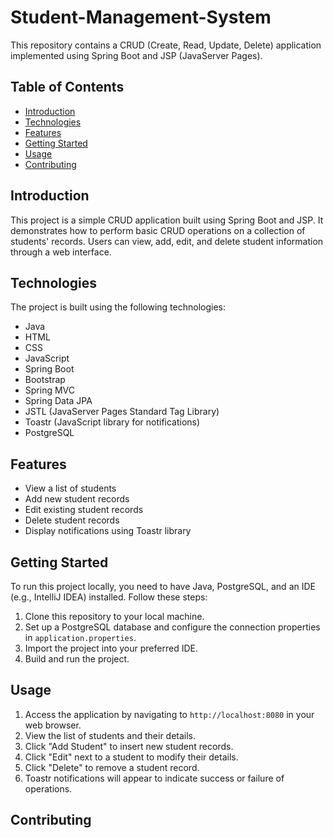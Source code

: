 # Student-Management-System
This repository contains a CRUD (Create, Read, Update, Delete) application implemented using Spring Boot and JSP (JavaServer Pages).

## Table of Contents

- [Introduction](#introduction)
- [Technologies](#technologies)
- [Features](#features)
- [Getting Started](#getting-started)
- [Usage](#usage)
- [Contributing](#contributing)

## Introduction

This project is a simple CRUD application built using Spring Boot and JSP. It demonstrates how to perform basic CRUD operations on a collection of students' records. Users can view, add, edit, and delete student information through a web interface.

## Technologies

The project is built using the following technologies:

- Java
- HTML
- CSS
- JavaScript
- Spring Boot
- Bootstrap
- Spring MVC
- Spring Data JPA
- JSTL (JavaServer Pages Standard Tag Library)
- Toastr (JavaScript library for notifications)
- PostgreSQL

## Features

- View a list of students
- Add new student records
- Edit existing student records
- Delete student records
- Display notifications using Toastr library

## Getting Started

To run this project locally, you need to have Java, PostgreSQL, and an IDE (e.g., IntelliJ IDEA) installed. Follow these steps:

1. Clone this repository to your local machine.
2. Set up a PostgreSQL database and configure the connection properties in `application.properties`.
3. Import the project into your preferred IDE.
4. Build and run the project.

## Usage

1. Access the application by navigating to `http://localhost:8080` in your web browser.
2. View the list of students and their details.
3. Click "Add Student" to insert new student records.
4. Click "Edit" next to a student to modify their details.
5. Click "Delete" to remove a student record.
6. Toastr notifications will appear to indicate success or failure of operations.

## Contributing
